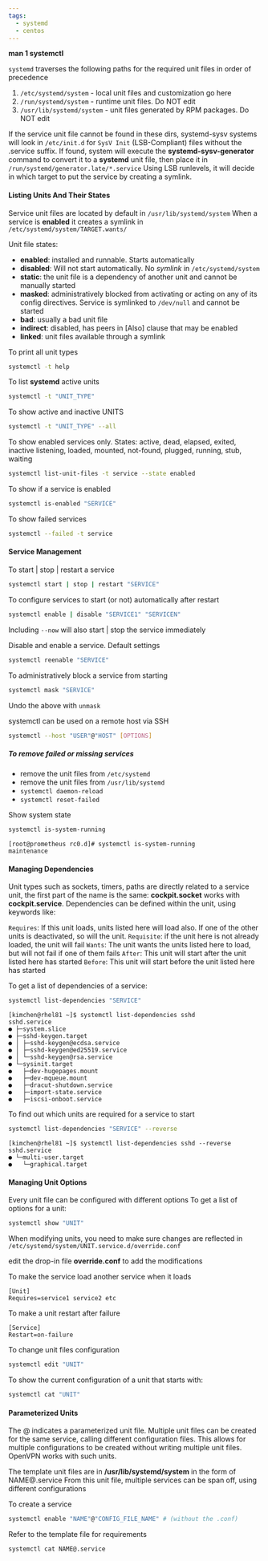 ```yaml
---
tags:
  - systemd
  - centos
---
```


**man 1 systemctl**

`systemd` traverses the following paths for the required unit files in order of precedence

1. `/etc/systemd/system` - local unit files and customization go here
2. `/run/systemd/system` - runtime unit files. Do NOT edit
3. `/usr/lib/systemd/system` - unit files generated by RPM packages. Do NOT edit

If the service unit file cannot be found in these dirs, systemd-sysv systems will look in `/etc/init.d` for `SysV Init` (LSB-Compliant) files without the .service suffix. If found, system will execute the **systemd-sysv-generator** command to convert it to a **systemd** unit file, then place it in  `/run/systemd/generator.late/*.service` Using LSB runlevels, it will decide in which target to put the service by creating a symlink.
#### Listing Units And Their States

Service unit files are located by default in `/usr/lib/systemd/system`
When a service is **enabled** it creates a symlink in `/etc/systemd/system/TARGET.wants/`

Unit file states:
* **enabled**: installed and runnable. Starts automatically
* **disabled**: Will not start automatically. No *symlink* in `/etc/systemd/system`
* **static**: the unit file is a dependency of another unit and cannot be manually started
* **masked**: administratively blocked from activating or acting on any of its config directives. Service is symlinked to `/dev/null` and cannot be started
* **bad**: usually a bad unit file
* **indirect**: disabled, has peers in \[Also] clause that may be enabled
* **linked**: unit files available through a symlink

To print all unit types

``` bash
systemctl -t help
```

To list **systemd** active units

``` bash
systemctl -t "UNIT_TYPE"
```

To show active and inactive UNITS

``` bash
systemctl -t "UNIT_TYPE" --all
```

To show enabled services only. States: active, dead, elapsed, exited, inactive   listening, loaded, mounted, not-found, plugged, running, stub, waiting

``` bash
systemctl list-unit-files -t service --state enabled
```

To show if a service is enabled

``` bash
systemctl is-enabled "SERVICE"
```

To show failed services

``` bash
systemctl --failed -t service
```

#### Service Management

To start | stop | restart a service

``` bash
systemctl start | stop | restart "SERVICE"
```

To configure services to start (or not) automatically after restart

``` bash
systemctl enable | disable "SERVICE1" "SERVICEN"
```

Including `--now` will also start | stop the service immediately

Disable and enable a service. Default settings

``` bash
systemctl reenable "SERVICE"
```

To administratively block a service from starting

``` bash
systemctl mask "SERVICE"
```

Undo the above with `unmask`

systemctl can be used on a remote host via SSH

``` bash
systemctl --host "USER"@"HOST" [OPTIONS]
```

##### To remove failed or missing services

* remove the unit files from `/etc/systemd`
* remove the unit files from `/usr/lib/systemd`
* `systemctl daemon-reload`
* `systemctl reset-failed`

Show system state

``` bash
systemctl is-system-running
```

```
[root@prometheus rc0.d]# systemctl is-system-running
maintenance
```
#### Managing Dependencies

Unit types such as sockets, timers, paths are directly related to a service unit,  the first part of the name is the same: **cockpit.socket** works with **cockpit.service**. Dependencies can be defined within the unit, using keywords like:

`Requires`: If this unit loads, units listed here will load also. If one of the other units is deactivated, so will the unit.
`Requisite`: if the unit here is not already loaded, the unit will fail
`Wants`: The unit wants the units listed here to load, but will not fail if one of them fails
`After`: This unit will start after the unit listed here has started 
`Before`: This unit will start before the unit listed here has started

To get a list of dependencies of a service:

``` bash
systemctl list-dependencies "SERVICE"
```

```
[kimchen@rhel81 ~]$ systemctl list-dependencies sshd
sshd.service
● ├─system.slice
● ├─sshd-keygen.target
● │ ├─sshd-keygen@ecdsa.service
● │ ├─sshd-keygen@ed25519.service
● │ └─sshd-keygen@rsa.service
● └─sysinit.target
●   ├─dev-hugepages.mount
●   ├─dev-mqueue.mount
●   ├─dracut-shutdown.service
●   ├─import-state.service
●   ├─iscsi-onboot.service
```

To find out which units are required for a service to start

``` bash
systemctl list-dependencies "SERVICE" --reverse
```

```
[kimchen@rhel81 ~]$ systemctl list-dependencies sshd --reverse
sshd.service
● └─multi-user.target
●   └─graphical.target
```

#### Managing Unit Options

Every unit file can be configured with different options
To get a list of options for a unit:

``` bash
systemctl show "UNIT"
```

When modifying units, you need to make sure changes are reflected in `/etc/systemd/system/UNIT.service.d/override.conf`

edit the drop-in file **override.conf** to add the modifications

To make the service load another service when it loads

```
[Unit]
Requires=service1 service2 etc
```

To make a unit restart after failure

```
[Service]
Restart=on-failure
```

To change unit files configuration

``` bash
systemctl edit "UNIT"
```

To show the current configuration of a unit that starts with:

``` bash
systemctl cat "UNIT"
```

#### Parameterized Units

The @ indicates a parameterized unit file. Multiple unit files can be created for the same service, calling different configuration files. This allows for multiple configurations to be created without writing multiple unit files. OpenVPN works with such units.

The template unit files are in **/usr/lib/systemd/system** in the form of NAME@.service
From this unit file, multiple services can be span off, using different configurations

To create a service

``` bash
systemctl enable "NAME"@"CONFIG_FILE_NAME" # (without the .conf) 
```

Refer to the template file for requirements

```bash
systemctl cat NAME@.service
```

